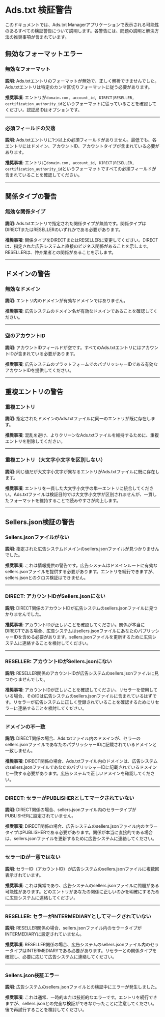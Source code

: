 # Ads.txt 検証警告

このドキュメントでは、Ads.txt Managerアプリケーションで表示される可能性のあるすべての検証警告について説明します。各警告には、問題の説明と解決方法の推奨事項が含まれています。

## 無効なフォーマットエラー

<a id="invalid-format"></a>

### 無効なフォーマット

**説明**: Ads.txtエントリのフォーマットが無効で、正しく解析できませんでした。Ads.txtエントリは特定のカンマ区切りフォーマットに従う必要があります。

**推奨事項**: エントリが`domain.com, account_id, DIRECT|RESELLER, certification_authority_id`というフォーマットに従っていることを確認してください。認証局IDはオプションです。

---

<a id="missing-fields"></a>

### 必須フィールドの欠落

**説明**: Ads.txtエントリに1つ以上の必須フィールドがありません。最低でも、各エントリにはドメイン、アカウントID、アカウントタイプが含まれている必要があります。

**推奨事項**: エントリに`domain.com, account_id, DIRECT|RESELLER, certification_authority_id`というフォーマットですべての必須フィールドが含まれていることを確認してください。

---

## 関係タイプの警告

<a id="invalid-relationship"></a>

### 無効な関係タイプ

**説明**: Ads.txtエントリで指定された関係タイプが無効です。関係タイプはDIRECTまたはRESELLERのいずれかである必要があります。

**推奨事項**: 関係タイプをDIRECTまたはRESELLERに変更してください。DIRECTは、指定された広告システムと直接のビジネス関係があることを示します。RESELLERは、仲介業者との関係があることを示します。

---

## ドメインの警告

<a id="invalid-domain"></a>

### 無効なドメイン

**説明**: エントリ内のドメインが有効なドメインではありません。

**推奨事項**: 広告システムのドメイン名が有効なドメインであることを確認してください。

---

<a id="empty-account-id"></a>

### 空のアカウントID

**説明**: アカウントIDフィールドが空です。すべてのAds.txtエントリにはアカウントIDが含まれている必要があります。

**推奨事項**: 広告システムのプラットフォームでのパブリッシャーIDである有効なアカウントIDを提供してください。

---

## 重複エントリの警告

<a id="duplicate-entry"></a>

### 重複エントリ

**説明**: 指定されたドメインのAds.txtファイルに同一のエントリが既に存在します。

**推奨事項**: 混乱を避け、よりクリーンなAds.txtファイルを維持するために、重複エントリを削除してください。

---

<a id="duplicate-entry-case-insensitive"></a>

### 重複エントリ（大文字小文字を区別しない）

**説明**: 同じ値だが大文字小文字が異なるエントリがAds.txtファイルに既に存在します。

**推奨事項**: エントリを一貫した大文字小文字の単一エントリに統合してください。Ads.txtファイルは検証目的では大文字小文字が区別されませんが、一貫したフォーマットを維持することで読みやすさが向上します。

---

## Sellers.json検証の警告

<a id="no-sellers-json"></a>

### Sellers.jsonファイルがない

**説明**: 指定された広告システムドメインのsellers.jsonファイルが見つかりませんでした。

**推奨事項**: これは情報提供の警告です。広告システムはドメインルートに有効なsellers.jsonファイルを提供する必要があります。エントリを続行できますが、sellers.jsonとのクロス検証はできません。

---

<a id="direct-account-id-not-in-sellers-json"></a>

### DIRECT: アカウントIDがSellers.jsonにない

**説明**: DIRECT関係のアカウントIDが広告システムのsellers.jsonファイルに見つかりませんでした。

**推奨事項**: アカウントIDが正しいことを確認してください。関係が本当にDIRECTである場合、広告システムはsellers.jsonファイルにあなたのパブリッシャーIDを含める必要があります。sellers.jsonファイルを更新するために広告システムに連絡することを検討してください。

---

<a id="reseller-account-id-not-in-sellers-json"></a>

### RESELLER: アカウントIDがSellers.jsonにない

**説明**: RESELLER関係のアカウントIDが広告システムのsellers.jsonファイルに見つかりませんでした。

**推奨事項**: アカウントIDが正しいことを確認してください。リセラーを使用している場合、そのIDは広告システムのsellers.jsonファイルに含まれているはずです。リセラーが広告システムに正しく登録されていることを確認するためにリセラーに連絡することを検討してください。

---

<a id="domain-mismatch"></a>

### ドメインの不一致

**説明**: DIRECT関係の場合、Ads.txtファイル内のドメインが、セラーのsellers.jsonファイルであなたのパブリッシャーIDに記載されているドメインと一致しません。

**推奨事項**: DIRECT関係の場合、Ads.txtファイル内のドメインは、広告システムのsellers.jsonファイルであなたのパブリッシャーIDに記載されているドメインと一致する必要があります。広告システムで正しいドメインを確認してください。

---

<a id="direct-not-publisher"></a>

### DIRECT: セラーがPUBLISHERとしてマークされていない

**説明**: DIRECT関係の場合、sellers.jsonファイル内のセラータイプがPUBLISHERに設定されていません。

**推奨事項**: DIRECT関係の場合、広告システムのsellers.jsonファイル内のセラータイプはPUBLISHERである必要があります。関係が本当に直接的である場合は、sellers.jsonファイルを更新するために広告システムに連絡してください。

---

<a id="seller-id-not-unique"></a>

### セラーIDが一意ではない

**説明**: セラーID（アカウントID）が広告システムのsellers.jsonファイルに複数回表示されています。

**推奨事項**: これは異常であり、広告システムのsellers.jsonファイルに問題がある可能性があります。どのエントリがあなたの関係に正しいのかを明確にするために広告システムに連絡してください。

---

<a id="reseller-not-intermediary"></a>

### RESELLER: セラーがINTERMEDIARYとしてマークされていない

**説明**: RESELLER関係の場合、sellers.jsonファイル内のセラータイプがINTERMEDIARYに設定されていません。

**推奨事項**: RESELLER関係の場合、広告システムのsellers.jsonファイル内のセラータイプはINTERMEDIARYである必要があります。リセラーとの関係タイプを確認し、必要に応じて広告システムに連絡してください。

---

<a id="sellers-json-validation-error"></a>

### Sellers.json検証エラー

**説明**: 広告システムのsellers.jsonファイルとの検証中にエラーが発生しました。

**推奨事項**: これは通常、一時的または技術的なエラーです。エントリを続行できますが、sellers.jsonとの完全な検証ができなかったことに注意してください。後で再試行することを検討してください。
